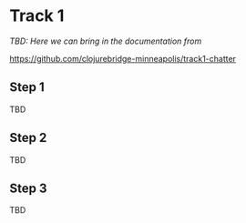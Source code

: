 Track 1
=======

*TBD: Here we can bring in the documentation from*

https://github.com/clojurebridge-minneapolis/track1-chatter

## Step 1

TBD

## Step 2

TBD

## Step 3

TBD
